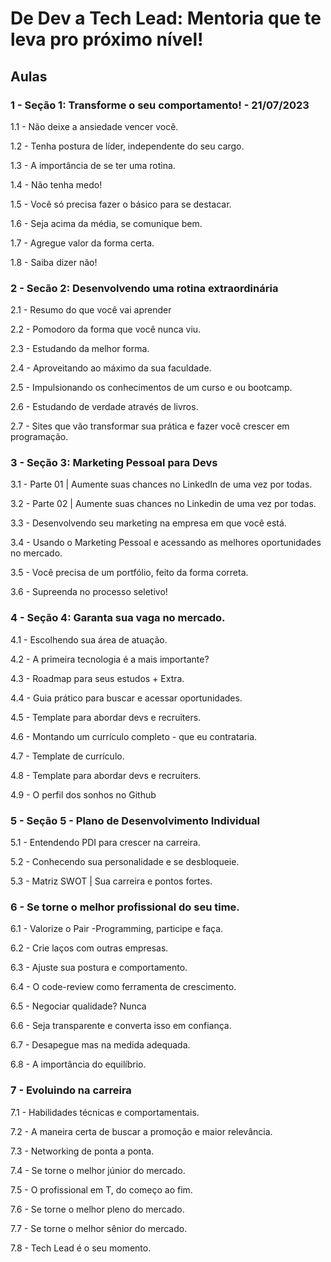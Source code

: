 # De Dev a Tech Lead: Mentoria que te leva pro próximo nível!



## Aulas

### 1 - Seção 1: Transforme o seu comportamento! - 21/07/2023

1.1 - Não deixe a ansiedade vencer você.

1.2 - Tenha postura de líder, independente do seu cargo.

1.3 - A importância de se ter uma rotina.

1.4 - Não tenha medo!

1.5 - Você só precisa fazer o básico para se destacar.

1.6 - Seja acima da média, se comunique bem.

1.7 - Agregue valor da forma certa.

1.8 - Saiba dizer não!

### 2 - Secão 2: Desenvolvendo uma rotina extraordinária

2.1 - Resumo do que você vai aprender

2.2 - Pomodoro da forma que você nunca viu.

2.3 - Estudando da melhor forma.

2.4 - Aproveitando ao máximo da sua faculdade.

2.5 - Impulsionando os conhecimentos de um curso e ou bootcamp.

2.6 - Estudando de verdade através de livros.

2.7 - Sites que vão transformar sua prática e fazer você crescer em programação.

### 3 - Seção 3: Marketing Pessoal para Devs

3.1 - Parte 01 | Aumente suas chances no LinkedIn de uma vez por todas.

3.2 - Parte 02 | Aumente suas chances no Linkedin de uma vez por todas.

3.3 - Desenvolvendo seu marketing na empresa em que você está.

3.4 - Usando o Marketing Pessoal e acessando as melhores oportunidades no mercado.

3.5 - Você precisa de um portfólio, feito da forma correta.

3.6 - Supreenda no processo seletivo!

### 4 - Seção 4: Garanta sua vaga no mercado.

4.1 - Escolhendo sua área de atuação.

4.2 - A primeira tecnologia é a mais importante?

4.3 - Roadmap para seus estudos + Extra.

4.4 - Guia prático para buscar e acessar oportunidades.

4.5 - Template para abordar devs e recruiters.

4.6 - Montando um currículo completo - que eu contrataria.

4.7 - Template de currículo.

4.8 - Template para abordar devs e recruiters.

4.9 - O perfil dos sonhos no Github

### 5 - Seção 5 - Plano de Desenvolvimento Individual

5.1 - Entendendo PDI para crescer na carreira.

5.2 - Conhecendo sua personalidade e se desbloqueie.

5.3 - Matriz SWOT | Sua carreira e pontos fortes.

### 6 - Se torne o melhor profissional do seu time.

6.1 - Valorize o Pair -Programming, participe e faça.

6.2 - Crie laços com outras empresas.

6.3 - Ajuste sua postura e comportamento.

6.4 - O code-review como ferramenta de crescimento.

6.5 - Negociar qualidade? Nunca

6.6 - Seja transparente e converta isso em confiança.

6.7 - Desapegue mas na medida adequada.

6.8 - A importância do equilíbrio.

### 7 - Evoluindo na carreira

7.1 - Habilidades técnicas e comportamentais.

7.2 - A maneira certa de buscar a promoção e maior relevância.

7.3 - Networking de ponta a ponta.

7.4 - Se torne o melhor júnior do mercado.

7.5 - O profissional em T, do começo ao fim.

7.6 - Se torne o melhor pleno do mercado.

7.7 - Se torne o melhor sênior do mercado.

7.8 - Tech Lead é o seu momento.
